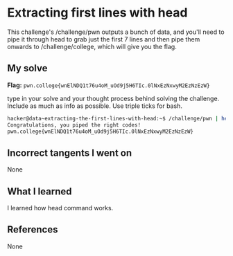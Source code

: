 # Extracting first lines with head
This challenge's /challenge/pwn outputs a bunch of data, and you'll need to pipe it through head to grab just the first 7 lines and then pipe them onwards to /challenge/college, which will give you the flag.
## My solve
**Flag:** `pwn.college{wnElNDQ1t76u4oM_uOd9j5H6TIc.0lNxEzNxwyM2EzNzEzW}`

type in your solve and your thought process behind solving the challenge. Include as much as info as possible. Use triple ticks for bash.
```bash
hacker@data~extracting-the-first-lines-with-head:~$ /challenge/pwn | head -n 7 | /challenge/college
Congratulations, you piped the right codes!
pwn.college{wnElNDQ1t76u4oM_uOd9j5H6TIc.0lNxEzNxwyM2EzNzEzW}
```
## Incorrect tangents I went on
None
## What I learned
I learned how head command works.
## References 
None